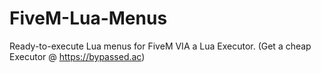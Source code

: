 # FiveM-Lua-Menus
Ready-to-execute Lua menus for FiveM VIA a Lua Executor. (Get a cheap Executor @ https://bypassed.ac)
